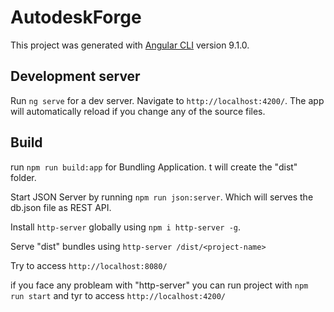 # AutodeskForge

This project was generated with [Angular CLI](https://github.com/angular/angular-cli) version 9.1.0.

## Development server

Run `ng serve` for a dev server. Navigate to `http://localhost:4200/`. The app will automatically reload if you change any of the source files.

## Build

run `npm run build:app` for Bundling Application. t will create the "dist" folder.

Start JSON Server by running `npm run json:server`. Which will serves the db.json file as REST API.

Install `http-server` globally using `npm i http-server -g`.

Serve "dist" bundles using `http-server /dist/<project-name>`

Try to access `http://localhost:8080/`

if you face any probleam with "http-server" you can run project with `npm run start` and tyr to access `http://localhost:4200/`